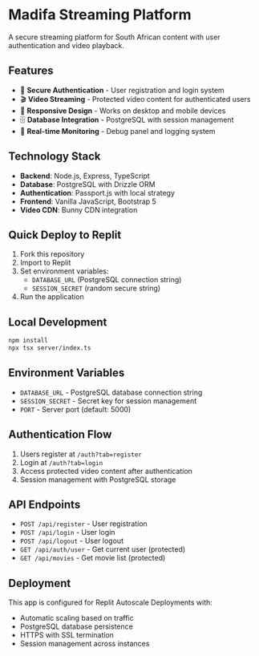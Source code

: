 # Madifa Streaming Platform

A secure streaming platform for South African content with user authentication and video playback.

## Features

- 🔐 **Secure Authentication** - User registration and login system
- 🎬 **Video Streaming** - Protected video content for authenticated users
- 📱 **Responsive Design** - Works on desktop and mobile devices
- 🗄️ **Database Integration** - PostgreSQL with session management
- 🔄 **Real-time Monitoring** - Debug panel and logging system

## Technology Stack

- **Backend**: Node.js, Express, TypeScript
- **Database**: PostgreSQL with Drizzle ORM
- **Authentication**: Passport.js with local strategy
- **Frontend**: Vanilla JavaScript, Bootstrap 5
- **Video CDN**: Bunny CDN integration

## Quick Deploy to Replit

1. Fork this repository
2. Import to Replit
3. Set environment variables:
   - `DATABASE_URL` (PostgreSQL connection string)
   - `SESSION_SECRET` (random secure string)
4. Run the application

## Local Development

```bash
npm install
npx tsx server/index.ts
```

## Environment Variables

- `DATABASE_URL` - PostgreSQL database connection string
- `SESSION_SECRET` - Secret key for session management
- `PORT` - Server port (default: 5000)

## Authentication Flow

1. Users register at `/auth?tab=register`
2. Login at `/auth?tab=login`
3. Access protected video content after authentication
4. Session management with PostgreSQL storage

## API Endpoints

- `POST /api/register` - User registration
- `POST /api/login` - User login
- `POST /api/logout` - User logout
- `GET /api/auth/user` - Get current user (protected)
- `GET /api/movies` - Get movie list (protected)

## Deployment

This app is configured for Replit Autoscale Deployments with:
- Automatic scaling based on traffic
- PostgreSQL database persistence
- HTTPS with SSL termination
- Session management across instances